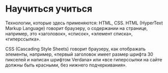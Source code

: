 # Научиться учиться 



Технологии, которые здесь применяются: HTML, CSS.
HTML (HyperText Markup Language) говорит браузеру, о содержании на странице, например, это «заголовок», «список», «элемент списка», «гиперссылка».

CSS (Cascading Style Sheets) говорит браузеру, как отображать элементы, например, «первый заголовок имеет размер шрифта 30 пикселей и написан шрифтом Verdana» или «все гиперссылки на сайте должны быть красными, без нижнего подчеркивания».
